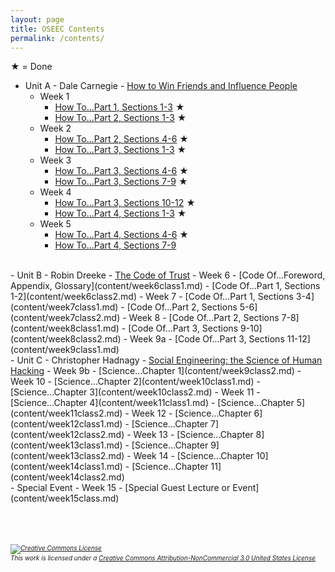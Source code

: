 ```yaml
---
layout: page
title: OSEEC Contents
permalink: /contents/
---
```

&#9733; = Done

- Unit A - Dale Carnegie - <u>How to Win Friends and Influence People</u>
  - Week 1
    - [How To...Part 1, Sections 1-3](content/week1class1.md)  &#9733;
    - [How To...Part 2, Sections 1-3](content/week1class2.md)  &#9733;
  - Week 2
    - [How To...Part 2, Sections 4-6](content/week2class1.md)  &#9733;
    - [How To...Part 3, Sections 1-3](content/week2class2.md)  &#9733;
  - Week 3
    - [How To...Part 3, Sections 4-6](content/week3class1.md)  &#9733;
    - [How To...Part 3, Sections 7-9](content/week3class2.md)  &#9733;
  - Week 4
    - [How To...Part 3, Sections 10-12](content/week4class1.md) &#9733;
    - [How To...Part 4, Sections 1-3](content/week4class2.md)  &#9733;
  - Week 5
    - [How To...Part 4, Sections 4-6](content/week5class1.md)  &#9733;
    - [How To...Part 4, Sections 7-9](content/week5class2.md)
<br>
- Unit B - Robin Dreeke - <u>The Code of Trust</u>
  - Week 6
    - [Code Of...Foreword, Appendix, Glossary](content/week6class1.md)
    - [Code Of...Part 1, Sections 1-2](content/week6class2.md)
  - Week 7
    - [Code Of...Part 1, Sections 3-4](content/week7class1.md)
    - [Code Of...Part 2, Sections 5-6](content/week7class2.md)
  - Week 8
    - [Code Of...Part 2, Sections 7-8](content/week8class1.md)
    - [Code Of...Part 3, Sections 9-10](content/week8class2.md)
  - Week 9a
    - [Code Of...Part 3, Sections 11-12](content/week9class1.md)
<br>
- Unit C - Christopher Hadnagy - <u>Social Engineering: the Science of Human Hacking</u>
  - Week 9b
    - [Science...Chapter 1](content/week9class2.md)
  - Week 10
    - [Science...Chapter 2](content/week10class1.md)
    - [Science...Chapter 3](content/week10class2.md)
  - Week 11
    - [Science...Chapter 4](content/week11class1.md)
    - [Science...Chapter 5](content/week11class2.md)
  - Week 12
    - [Science...Chapter 6](content/week12class1.md)
    - [Science...Chapter 7](content/week12class2.md)
  - Week 13
    - [Science...Chapter 8](content/week13class1.md)
    - [Science...Chapter 9](content/week13class2.md)
  - Week 14
    - [Science...Chapter 10](content/week14class1.md)
    - [Science...Chapter 11](content/week14class2.md)
<br>
- Special Event
  - Week 15
    - [Special Guest Lecture or Event](content/week15class.md)
<br>
<br><br><br>
<h6 style="font-size:10px;"><a rel="license" href="http://creativecommons.org/licenses/by-nc/3.0/us/"><img alt="Creative Commons License" style="border-width:0" src="https://i.creativecommons.org/l/by-nc/3.0/us/88x31.png" /></a><br />This work is licensed under a <a rel="license" href="http://creativecommons.org/licenses/by-nc/3.0/us/">Creative Commons Attribution-NonCommercial 3.0 United States License</a></h6>
